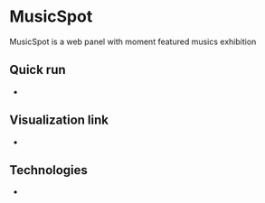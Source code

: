 # MusicSpot

MusicSpot is a web panel with moment featured musics exhibition

## Quick run

-

## Visualization link

-

## Technologies

-
